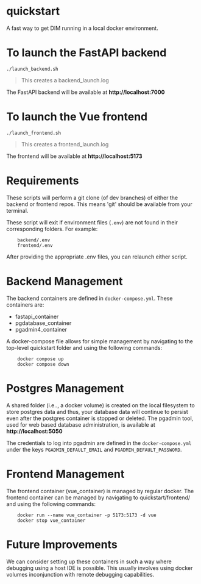 
# quickstart
A fast way to get DIM running in a local docker environment.



# To launch the FastAPI backend
```
./launch_backend.sh
```
> This creates a backend_launch.log

The FastAPI backend will be available at **http://localhost:7000**



# To launch the Vue frontend
```
./launch_frontend.sh
```
> This creates a frontend_launch.log

The frontend will be available at **http://localhost:5173**



# Requirements
These scripts will perform a git clone (of dev branches) of either the backend or frontend repos. This means 'git' should be available from your terminal.

These script will exit if environment files (`.env`) are not found in their corresponding folders. For example:
```
    backend/.env
    frontend/.env
```

After providing the appropriate .env files, you can relaunch either script.



# Backend Management
The backend containers are defined in ```docker-compose.yml```. These containers are:
* fastapi_container
* pgdatabase_container
* pgadmin4_container

A docker-compose file allows for simple management by navigating to the top-level quickstart folder and using the following commands:

```
    docker compose up 
    docker compose down
```



# Postgres Management
A shared folder (i.e.., a docker volume) is created on the local filesystem to store postgres data and thus, your database data will continue to persist even after the postgres container is stopped or deleted. The pgadmin tool, used for web based database administration, is available at **http://localhost:5050**

The credentials to log into pgadmin are defined in the `docker-compose.yml` under the keys `PGADMIN_DEFAULT_EMAIL` and `PGADMIN_DEFAULT_PASSWORD`.



# Frontend Management
The frontend container (vue_container) is managed by regular docker. The frontend container can be managed by navigating to quickstart/frontend/ and using the following commands:

```
    docker run --name vue_container -p 5173:5173 -d vue
    docker stop vue_container
```



# Future Improvements
We can consider setting up these containers in such a way where debugging using a host IDE is possible. This usually involves using docker volumes inconjunction with remote debugging capabilities.
